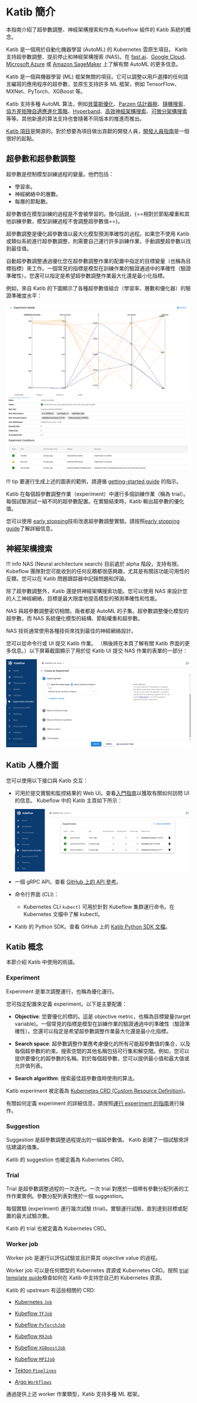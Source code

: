 # Katib 簡介

本指南介紹了超參數調整、神經架構搜索和作為 Kubeflow 組件的 Katib 系統的概念。

Katib 是一個用於自動化機器學習 (AutoML) 的 Kubernetes 雲原生項目。 Katib 支持超參數調整、提前停止和神經架構搜索 (NAS)。在 [fast.ai](https://www.fast.ai/2018/07/16/auto-ml2/)、[Google Cloud](https://cloud.google.com/automl)、[Microsoft Azure](https://docs.microsoft.com/en-us/azure/machine-learning/concept-automated-ml#automl-in-azure-machine-learning) 或 [Amazon SageMaker](https://aws.amazon.com/blogs/aws/amazon-sagemaker-autopilot-fully-managed-automatic-machine-learning/) 上了解有關 AutoML 的更多信息。

Katib 是一個與機器學習 (ML) 框架無關的項目。它可以調整以用戶選擇的任何語言編寫的應用程序的超參數，並原生支持許多 ML 框架，例如 TensorFlow、MXNet、PyTorch、XGBoost 等。

Katib 支持多種 AutoML 算法，例如[貝葉斯優化](https://arxiv.org/pdf/1012.2599.pdf)、[Parzen 估計器樹](https://papers.nips.cc/paper/2011/file/86e8f7ab32cfd12577bc2619bc635690-Paper.pdf)、[隨機搜索](https://en.wikipedia.org/wiki/Hyperparameter_optimization#Random_search)、[協方差矩陣自適應進化策略](https://en.wikipedia.org/wiki/CMA-ES)、[Hyperband](https://arxiv.org/pdf/1603.06560.pdf)、[高效神經架構搜索](https://arxiv.org/abs/1802.03268)、[可微分架構搜索](https://arxiv.org/abs/1806.09055)等等。其他新進的算法支持也會隨著不同版本的推進而推出。

[Katib 項目](https://github.com/kubeflow/katib)是開源的。對於想要為項目做出貢獻的開發人員，[開發人員指南](https://github.com/kubeflow/katib/blob/master/docs/developer-guide.md)是一個很好的起點。

## 超參數和超參數調整

超參數是控制模型訓練過程的變量。他們包括：

- 學習率。
- 神經網絡中的層數。
- 每層的節點數。

超參數值在模型訓練的過程是不會被學習的。換句話說，{==相對於節點權重和其他訓練參數，模型訓練過程不會調整超參數值==}。

超參數調整是優化超參數值以最大化模型預測準確性的過程。如果您不使用 Katib 或類似系統進行超參數調整，則需要自己運行許多訓練作業，手動調整超參數以找到最佳值。

自動超參數調整通過優化您在超參數調整作業的配置中指定的目標變量（也稱為目標指標）來工作。一個常見的指標是模型在訓練作業的驗證通過中的準確性（驗證準確性）。您還可以指定是希望超參數調整作業最大化還是最小化指標。

例如，來自 Katib 的下圖顯示了各種超參數值組合（學習率、層數和優化器）的驗證準確度水平：

![](./assets/random-example-graph.png)

!!! tip
    要運行生成上述的圖表的範例，請遵循 [getting-started guide](https://www.kubeflow.org/docs/components/katib/hyperparameter/) 的指示。

Katib 在每個超參數調整作業（experiment）中運行多個訓練作業（稱為 trial）。每個試驗測試一組不同的超參數配置。在實驗結束時，Katib 輸出超參數的優化值。

您可以使用 [early stopping](https://en.wikipedia.org/wiki/Early_stopping)技術改進超參數調整實驗。請按照[early stopping guide](https://www.kubeflow.org/docs/components/katib/early-stopping/)了解詳細信息。

## 神經架構搜索

!!! info
    NAS (Neural architecture search) 目前處於 alpha 階段，支持有限。 Kubeflow 團隊對您可能收到的任何反饋都很感興趣，尤其是有關該功能可用性的反饋。您可以在 Katib 問題跟踪器中記錄問題和評論。

除了超參數調整外，Katib 還提供神經架構搜索功能。您可以使用 NAS 來設計您的人工神經網絡，目標是最大限度地提高模型的預測準確性和性能。

NAS 與超參數調整密切相關。兩者都是 AutoML 的子集。超參數調整優化模型的超參數，而 NAS 系統優化模型的結構、節點權重和超參數。

NAS 技術通常使用各種技術來找到最佳的神經網絡設計。

您可以從命令行或 UI 提交 Katib 作業。 （稍後將在本頁了解有關 Katib 界面的更多信息。）以下屏幕截圖顯示了用於從 Katib UI 提交 NAS 作業的表單的一部分：

![](./assets/nas-parameters.png)

## Katib 人機介面

您可以使用以下接口與 Katib 交互：

- 可用於提交實驗和監控結果的 Web UI。查看[入門指南](https://www.kubeflow.org/docs/components/katib/hyperparameter/#katib-ui)以獲取有關如何訪問 UI 的信息。 Kubeflow 中的 Katib 主頁如下所示：

    ![](./assets/home-page.png)

- 一個 gRPC API。查看 [GitHub 上的 API 參考](https://github.com/kubeflow/katib/blob/master/pkg/apis/manager/v1beta1/gen-doc/api.md)。

- 命令行界面 (CLI)：
    - Kubernetes CLI `kubectl` 可用於針對 Kubeflow 集群運行命令。在 Kubernetes 文檔中了解 kubectl。

- Katib 的 Python SDK。查看 GitHub 上的 [Katib Python SDK 文檔](https://github.com/kubeflow/katib/tree/master/sdk/python/v1beta1)。

## Katib 概念

本節介紹 Katib 中使用的術語。

### Experiment

Experiment 是單次調整運行，也稱為優化運行。

您可指定配置來定義 experiment。以下是主要配置：

- **Objective**: 您要優化的標的。這是 objective metric，也稱為目標變量(target variable)。一個常見的指標是模型在訓練作業的驗證通過中的準確性（驗證準確性）。您還可以指定是希望超參數調整作業最大化還是最小化指標。

- **Search space**: 超參數調整作業應考慮優化的所有可能超參數值的集合，以及每個超參數的約束。搜索空間的其他名稱包括可行集和解空間。例如，您可以提供要優化的超參數的名稱。對於每個超參數，您可以提供最小值和最大值或允許值列表。

- **Search algorithm**: 搜索最佳超參數值時使用的算法。

Katib experiment 被定義為 [Kubernetes CRD (Custom Resource Definition)](https://kubernetes.io/docs/concepts/extend-kubernetes/api-extension/custom-resources/)。

有關如何定義 experiment 的詳細信息，請按照[運行 experiment 的指南](https://www.kubeflow.org/docs/components/katib/experiment/)進行操作。

### Suggestion

Suggestion 是超參數調整過程提出的一組超參數值。 Katib 創建了一個試驗來評估建議的值集。

Katib 的 suggestion 也被定義為 Kubernetes CRD。


### Trial

Trial 是超參數調整過程的一次迭代。一次 trial 對應於一個帶有參數分配列表的工作作業實例。參數分配列表對應於一個 suggestion。

每個實驗 (experiment) 運行幾次試驗 (trial)。實驗運行試驗，直到達到目標或配置的最大試驗次數。

Katib 的 trial 也被定義為 Kubernetes CRD。

### Worker job

Worker job 是運行以評估試驗並且計算其 objective value 的過程。

Worker job 可以是任何類型的 Kubernetes 資源或 Kubernetes CRD。按照 [trial template guide](https://www.kubeflow.org/docs/components/katib/trial-template/#custom-resource)檢查如何在 Katib 中支持您自己的 Kubernetes 資源。

Katib 的 upstream 有這些相關的 CRD:

- [Kubernetes `Job`](https://kubernetes.io/docs/concepts/workloads/controllers/job/)

- [Kubeflow `TFJob`](https://www.kubeflow.org/docs/components/training/tftraining/)

- [Kubeflow `PyTorchJob`](https://www.kubeflow.org/docs/components/training/pytorch/)

- [Kubeflow `MXJob`](https://www.kubeflow.org/docs/components/training/mxnet)

- [Kubeflow `XGBoostJob`](https://www.kubeflow.org/docs/components/training/xgboost)

- [Kubeflow `MPIJob`](https://www.kubeflow.org/docs/components/training/mpi)

- [Tekton `Pipelines`](https://github.com/kubeflow/katib/tree/master/examples/v1beta1/tekton)

- [Argo `Workflows`](https://github.com/kubeflow/katib/tree/master/examples/v1beta1/argo)

通過提供上述 worker 作業類型，Katib 支持多種 ML 框架。